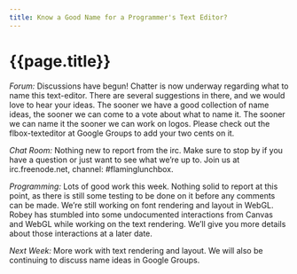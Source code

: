 ```yaml
---
title: Know a Good Name for a Programmer's Text Editor?
---
```


# {{page.title}}

*Forum:*  Discussions have begun! Chatter is now underway regarding what to name this text-editor.  There are several suggestions in there, and we would love to hear your ideas.  The sooner we have a good collection of name ideas, the sooner we can come to a vote about what to name it.  The sooner we can name it the sooner we can work on logos.  Please check out the flbox-texteditor at Google Groups to add your two cents on it.
 
*Chat Room:* Nothing new to report from the irc.  Make sure to stop by if you have a question or just want to see what we’re up to.  Join us at irc.freenode.net, channel: #flaminglunchbox.

*Programming:* Lots of good work this week.  Nothing solid to report at this point, as there is still some testing to be done on it before any comments can be made.  We’re still working on font rendering and layout in WebGL.  Robey has stumbled into some undocumented interactions from Canvas and WebGL while working on the text rendering.  We’ll give you more details about those interactions at a later date.  

*Next Week:* More work with text rendering and layout.  We will also be continuing to discuss name ideas in Google Groups.
